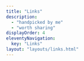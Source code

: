 ```yaml
---
title: "Links"
description:
  - "handpicked by me"
  - "worth sharing"
displayOrder: 4
eleventyNavigation:
  key: "Links"
layout: "layouts/links.html"
---
```

